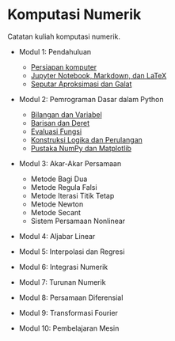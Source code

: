    # Komputasi Numerik

Catatan kuliah komputasi numerik.

- Modul 1: Pendahuluan
  - [Persiapan komputer](Modul01/01-1-Persiapan-Komputer.md)
  - [Jupyter Notebook, Markdown, dan LaTeX](Modul01/01-2-Menulis-Catatan.ipynb)
  - [Seputar Aproksimasi dan Galat](Modul01/01-3-Aproksimasi-Galat.ipynb)

- Modul 2: Pemrograman Dasar dalam Python
  - [Bilangan dan Variabel](Modul02/02-1-bilangan-variabel.ipynb)
  - [Barisan dan Deret](Modul02/02-2-barisan-deret.ipynb)
  - [Evaluasi Fungsi](Modul02/02-3-evaluasi-fungsi.ipynb)
  - [Konstruksi Logika dan Perulangan](Modul02/02-4-logika-perulangan.ipynb)
  - [Pustaka NumPy dan Matplotlib](Modul02/02-5-Pustaka-Python.ipynb)

- Modul 3: Akar-Akar Persamaan
  - Metode Bagi Dua
  - Metode Regula Falsi
  - Metode Iterasi Titik Tetap
  - Metode Newton
  - Metode Secant
  - Sistem Persamaan Nonlinear

- Modul 4: Aljabar Linear
- Modul 5: Interpolasi dan Regresi
- Modul 6: Integrasi Numerik
- Modul 7: Turunan Numerik
- Modul 8: Persamaan Diferensial
- Modul 9: Transformasi Fourier
- Modul 10: Pembelajaran Mesin
